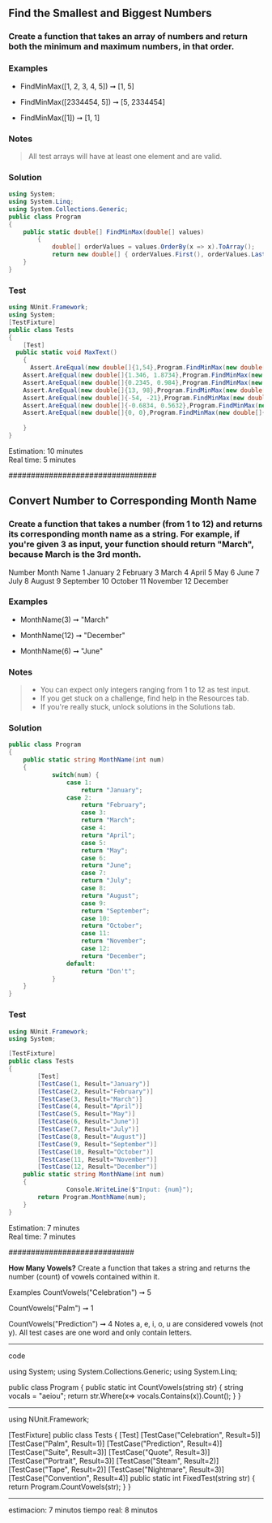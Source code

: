 ## Find the Smallest and Biggest Numbers
### Create a function that takes an array of numbers and return both the minimum and maximum numbers, in that order.

### Examples
- FindMinMax([1, 2, 3, 4, 5]) ➞ [1, 5]

- FindMinMax([2334454, 5]) ➞ [5, 2334454]

- FindMinMax([1]) ➞ [1, 1]

### Notes
> All test arrays will have at least one element and are valid.



### Solution
```cs
using System;
using System.Linq;
using System.Collections.Generic;
public class Program 
{
    public static double[] FindMinMax(double[] values)
        {
            double[] orderValues = values.OrderBy(x => x).ToArray();
            return new double[] { orderValues.First(), orderValues.Last() };
    }
}
```

### Test

```cs
using NUnit.Framework;
using System;
[TestFixture]
public class Tests
{
    [Test]
  public static void MaxText()
    {    
      Assert.AreEqual(new double[]{1,54},Program.FindMinMax(new double[]{14,35,6,1,34,54}));
    Assert.AreEqual(new double[]{1.346, 1.8734},Program.FindMinMax(new double[]{1.346, 1.6532, 1.8734, 1.8723}));
    Assert.AreEqual(new double[]{0.2345, 0.984},Program.FindMinMax(new double[]{0.432, 0.874, 0.523, 0.984, 0.327, 0.2345}));
    Assert.AreEqual(new double[]{13, 98},Program.FindMinMax(new double[]{13, 72, 98, 43, 24, 65, 31}));
    Assert.AreEqual(new double[]{-54, -21},Program.FindMinMax(new double[]{-54, -23, -54, -21}));
    Assert.AreEqual(new double[]{-0.6834, 0.5632},Program.FindMinMax(new double[]{-0.473, -0.6834, -0.1287, 0.5632}));
    Assert.AreEqual(new double[]{0, 0},Program.FindMinMax(new double[]{0, 0, 0, 0}));
    
    }
}
```

Estimation: 10 minutes
<br> Real time: 5 minutes



#################################

## Convert Number to Corresponding Month Name
### Create a function that takes a number (from 1 to 12) and returns its corresponding month name as a string. For example, if you're given 3 as input, your function should return "March", because March is the 3rd month.

Number	Month Name
1	January
2	February
3	March
4	April
5	May
6	June
7	July
8	August
9	September
10	October
11	November
12	December

### Examples
- MonthName(3) ➞ "March"

- MonthName(12) ➞ "December"

- MonthName(6) ➞ "June"

### Notes

> - You can expect only integers ranging from 1 to 12 as test input.
> - If you get stuck on a challenge, find help in the Resources tab.
> - If you're really stuck, unlock solutions in the Solutions tab.

### Solution
```cs
public class Program 
{
    public static string MonthName(int num) 
    {
			switch(num) {
				case 1: 
					return "January";
				case 2:
					return "February";
					case 3:
					return "March";
					case 4:
					return "April";
					case 5:
					return "May";
					case 6:
					return "June";
					case 7:
					return "July";
					case 8:
					return "August";
					case 9:
					return "September";
					case 10:
					return "October";
					case 11:
					return "November";
					case 12:
					return "December";
				default:
					return "Don't";
			}
    }
}
```

### Test
```cs
using NUnit.Framework;
using System;

[TestFixture]
public class Tests
{
		[Test]
		[TestCase(1, Result="January")]
		[TestCase(2, Result="February")]
		[TestCase(3, Result="March")]
		[TestCase(4, Result="April")]
		[TestCase(5, Result="May")]
		[TestCase(6, Result="June")]
		[TestCase(7, Result="July")]
		[TestCase(8, Result="August")]
		[TestCase(9, Result="September")]
		[TestCase(10, Result="October")]
		[TestCase(11, Result="November")]
		[TestCase(12, Result="December")]
    public static string MonthName(int num) 
    {
				Console.WriteLine($"Input: {num}");
        return Program.MonthName(num);
    }
}
```

Estimation: 7 minutes
<br> Real time: 7 minutes


############################

**How Many Vowels?**
Create a function that takes a string and returns the number (count) of vowels contained within it.

Examples
CountVowels("Celebration") ➞ 5

CountVowels("Palm") ➞ 1

CountVowels("Prediction") ➞ 4
Notes
a, e, i, o, u are considered vowels (not y).
All test cases are one word and only contain letters.

-----
code

using System;
using System.Collections.Generic;
using System.Linq;

public class Program 
{
    public static int CountVowels(string str)
        {
            string vocals = "aeiou";
             return str.Where(x=> vocals.Contains(x)).Count();
        }
}

---
using NUnit.Framework;

[TestFixture]
public class Tests
{
  [Test]
  [TestCase("Celebration", Result=5)]
  [TestCase("Palm", Result=1)]
  [TestCase("Prediction", Result=4)]
  [TestCase("Suite", Result=3)]
  [TestCase("Quote", Result=3)]
  [TestCase("Portrait", Result=3)]
  [TestCase("Steam", Result=2)]
  [TestCase("Tape", Result=2)]
  [TestCase("Nightmare", Result=3)]
  [TestCase("Convention", Result=4)]
    public static int FixedTest(string str)
    {
        return Program.CountVowels(str);
    }
}

----
estimacion: 7 minutos
tiempo real: 8 minutos
